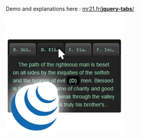 Demo and explanations here :
[mr21.fr/**jquery-tabs**/](http://mr21.fr/jquery-tabs/)

![thumbnail](https://github.com/Mr21/jquery-tabs/blob/master/thumbnail.jpg)
